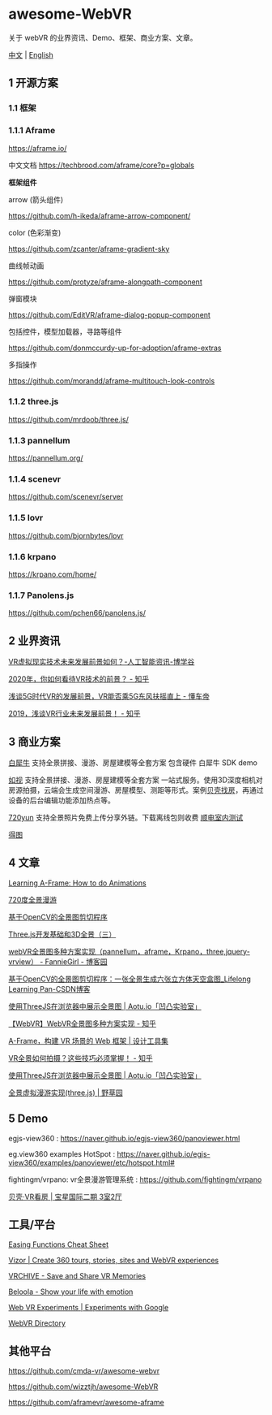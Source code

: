 # awesome-WebVR
关于 webVR 的业界资讯、Demo、框架、商业方案、文章。

[中文](./) | [English](./README_en.md)

## 1 开源方案

### 1.1 框架

### 1.1.1 Aframe

https://aframe.io/

中文文档 https://techbrood.com/aframe/core?p=globals

**框架组件**

arrow (箭头组件)

https://github.com/h-ikeda/aframe-arrow-component/

color (色彩渐变)

https://github.com/zcanter/aframe-gradient-sky

曲线帧动画

https://github.com/protyze/aframe-alongpath-component

弹窗模块

https://github.com/EditVR/aframe-dialog-popup-component

包括控件，模型加载器，寻路等组件

https://github.com/donmccurdy-up-for-adoption/aframe-extras

多指操作

https://github.com/morandd/aframe-multitouch-look-controls

### 1.1.2 three.js
https://github.com/mrdoob/three.js/


### 1.1.3 pannellum

https://pannellum.org/


### 1.1.4 scenevr

https://github.com/scenevr/server

### 1.1.5 lovr
https://github.com/bjornbytes/lovr

### 1.1.6 krpano

https://krpano.com/home/

### 1.1.7 Panolens.js

https://github.com/pchen66/panolens.js/


## 2 业界资讯

[VR虚拟现实技术未来发展前景如何？-人工智能资讯-博学谷](https://www.boxuegu.com/news/2528.html)

[2020年，你如何看待VR技术的前景？ - 知乎](https://www.zhihu.com/question/376833512)

[浅谈5G时代VR的发展前景，VR能否乘5G东风扶摇直上 - 懂车帝](https://www.dcdapp.com/article/6782455441394762243)

[2019，浅谈VR行业未来发展前景！ - 知乎](https://zhuanlan.zhihu.com/p/68593910)


## 3 商业方案

[白犀牛](https://www.csimum.com/ ) 支持全景拼接、漫游、房屋建模等全套方案 包含硬件 白犀牛 SDK demo

[如视](https://realsee.com/) 支持全景拼接、漫游、房屋建模等全套方案 一站式服务。使用3D深度相机对房源拍摄，云端会生成空间漫游、房屋模型、测距等形式。案例[贝壳找房](https://sz.ke.com/)，再通过设备的后台编辑功能添加热点等。

[720yun](https://720yun.com/find) 支持全景照片免费上传分享外链。下载离线包则收费 [顺电室内测试](https://720yun.com/t/8cvkil8e7d7?scene_id=32807028)

[得图](http://www.detu.com/)


## 4 文章

[Learning A-Frame: How to do Animations](https://blog.prototypr.io/learning-a-frame-how-to-do-animations-2aac1ae461da)

[720度全景漫游](https://mengxin-fe.github.io/2019/08/27/720%E5%BA%A6%E5%85%A8%E6%99%AF%E6%BC%AB%E6%B8%B8/)

[基于OpenCV的全景图剪切程序](https://blog.csdn.net/qq_30832659/article/details/52494713)

[Three.js开发基础和3D全景（三）](https://zhuanlan.zhihu.com/p/27661326)

[webVR全景图多种方案实现（pannellum，aframe，Krpano，three,jquery-vrview） - FannieGirl - 博客园](https://www.cnblogs.com/ifannie/p/9917490.html)

[基于OpenCV的全景图剪切程序：一张全景生成六张立方体天空盒图_Lifelong Learning Pan-CSDN博客](https://blog.csdn.net/qq_24854861/article/details/80613546)

[使用ThreeJS在浏览器中展示全景图 | Aotu.io「凹凸实验室」](https://aotu.io/notes/2016/01/02/3D-panorama/index.html)

[【WebVR】WebVR全景图多种方案实现 - 知乎](https://zhuanlan.zhihu.com/p/73085445)

[A-Frame，构建 VR 场景的 Web 框架 | 设计工具集](https://designtools.cc/tools/aframe)

[VR全景如何拍摄？这些技巧必须掌握！ - 知乎](https://zhuanlan.zhihu.com/p/79333703)

[使用ThreeJS在浏览器中展示全景图 | Aotu.io「凹凸实验室」](https://aotu.io/notes/2016/01/02/3D-panorama/)

[全景虚拟漫游实现(three.js) | 野草园](https://wufenfen.github.io/2017/02/14/%E5%85%A8%E6%99%AF%E8%99%9A%E6%8B%9F%E6%BC%AB%E6%B8%B8%E5%AE%9E%E7%8E%B0(three.js)/)

## 5 Demo

egjs-view360 : https://naver.github.io/egjs-view360/panoviewer.html

eg.view360 examples HotSpot : https://naver.github.io/egjs-view360/examples/panoviewer/etc/hotspot.html#

fightingm/vrpano: vr全景漫游管理系统 : https://github.com/fightingm/vrpano

[贝壳·VR看房 | 宝星国际二期 3室2厅](https://realsee.com/ke/roRa3x2k4629VPjX/3rLAKYltjhZ7BKp3qKVaHNTYK3g0uoJm/#lianjia)

## 工具/平台

[Easing Functions Cheat Sheet](https://easings.net/)

[Vizor | Create 360 tours, stories, sites and WebVR experiences](https://site.vizor.io/)

[VRCHIVE - Save and Share VR Memories](http://vrchive.com/)

[Beloola - Show your life with emotion](https://www.beloola.com/)

[Web VR Experiments | Experiments with Google](https://experiments.withgoogle.com/collection/webvr)

[WebVR Directory](https://webvr.directory/)


## 其他平台 

https://github.com/cmda-vr/awesome-webvr

https://github.com/wizztjh/awesome-WebVR

https://github.com/aframevr/awesome-aframe